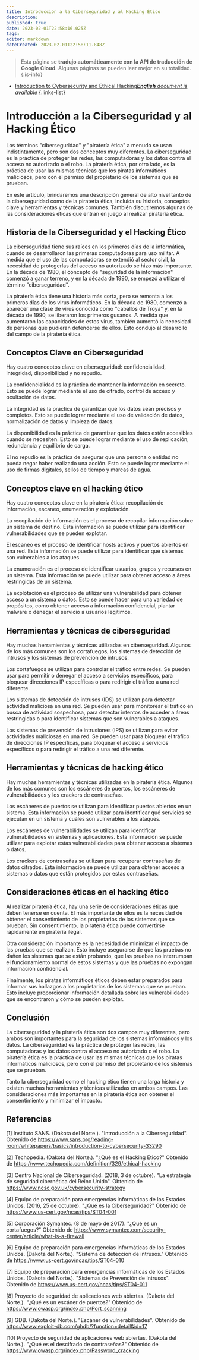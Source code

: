 ```yaml
---
title: Introducción a la Ciberseguridad y al Hacking Ético
description: 
published: true
date: 2023-02-01T22:58:16.025Z
tags: 
editor: markdown
dateCreated: 2023-02-01T22:58:11.848Z
---
```


> Esta página se **tradujo automáticamente con la API de traducción de Google Cloud**.
Algunas páginas se pueden leer mejor en su totalidad.{.is-info}



- [Introduction to Cybersecurity and Ethical Hacking***English** document is available*](/en/Knowledge-base/Common/introduction-to-cybersecurity-and-ethical-hacking)
{.links-list}


# Introducción a la Ciberseguridad y al Hacking Ético

Los términos "ciberseguridad" y "piratería ética" a menudo se usan indistintamente, pero son dos conceptos muy diferentes. La ciberseguridad es la práctica de proteger las redes, las computadoras y los datos contra el acceso no autorizado o el robo. La piratería ética, por otro lado, es la práctica de usar las mismas técnicas que los piratas informáticos maliciosos, pero con el permiso del propietario de los sistemas que se prueban.

En este artículo, brindaremos una descripción general de alto nivel tanto de la ciberseguridad como de la piratería ética, incluida su historia, conceptos clave y herramientas y técnicas comunes. También discutiremos algunas de las consideraciones éticas que entran en juego al realizar piratería ética.

## Historia de la Ciberseguridad y el Hacking Ético

La ciberseguridad tiene sus raíces en los primeros días de la informática, cuando se desarrollaron las primeras computadoras para uso militar. A medida que el uso de las computadoras se extendió al sector civil, la necesidad de protegerlas del acceso no autorizado se hizo más importante. En la década de 1980, el concepto de "seguridad de la información" comenzó a ganar terreno, y en la década de 1990, se empezó a utilizar el término "ciberseguridad".

La piratería ética tiene una historia más corta, pero se remonta a los primeros días de los virus informáticos. En la década de 1980, comenzó a aparecer una clase de virus conocida como "caballos de Troya" y, en la década de 1990, se liberaron los primeros gusanos. A medida que aumentaron las capacidades de estos virus, también aumentó la necesidad de personas que pudieran defenderse de ellos. Esto condujo al desarrollo del campo de la piratería ética.

## Conceptos Clave en Ciberseguridad

Hay cuatro conceptos clave en ciberseguridad: confidencialidad, integridad, disponibilidad y no repudio.

La confidencialidad es la práctica de mantener la información en secreto. Esto se puede lograr mediante el uso de cifrado, control de acceso y ocultación de datos.

La integridad es la práctica de garantizar que los datos sean precisos y completos. Esto se puede lograr mediante el uso de validación de datos, normalización de datos y limpieza de datos.

La disponibilidad es la práctica de garantizar que los datos estén accesibles cuando se necesiten. Esto se puede lograr mediante el uso de replicación, redundancia y equilibrio de carga.

El no repudio es la práctica de asegurar que una persona o entidad no pueda negar haber realizado una acción. Esto se puede lograr mediante el uso de firmas digitales, sellos de tiempo y marcas de agua.

## Conceptos clave en el hacking ético

Hay cuatro conceptos clave en la piratería ética: recopilación de información, escaneo, enumeración y explotación.

La recopilación de información es el proceso de recopilar información sobre un sistema de destino. Esta información se puede utilizar para identificar vulnerabilidades que se pueden explotar.

El escaneo es el proceso de identificar hosts activos y puertos abiertos en una red. Esta información se puede utilizar para identificar qué sistemas son vulnerables a los ataques.

La enumeración es el proceso de identificar usuarios, grupos y recursos en un sistema. Esta información se puede utilizar para obtener acceso a áreas restringidas de un sistema.

La explotación es el proceso de utilizar una vulnerabilidad para obtener acceso a un sistema o datos. Esto se puede hacer para una variedad de propósitos, como obtener acceso a información confidencial, plantar malware o denegar el servicio a usuarios legítimos.

## Herramientas y técnicas de ciberseguridad

Hay muchas herramientas y técnicas utilizadas en ciberseguridad. Algunos de los más comunes son los cortafuegos, los sistemas de detección de intrusos y los sistemas de prevención de intrusos.

Los cortafuegos se utilizan para controlar el tráfico entre redes. Se pueden usar para permitir o denegar el acceso a servicios específicos, para bloquear direcciones IP específicas o para redirigir el tráfico a una red diferente.

Los sistemas de detección de intrusos (IDS) se utilizan para detectar actividad maliciosa en una red. Se pueden usar para monitorear el tráfico en busca de actividad sospechosa, para detectar intentos de acceder a áreas restringidas o para identificar sistemas que son vulnerables a ataques.

Los sistemas de prevención de intrusiones (IPS) se utilizan para evitar actividades maliciosas en una red. Se pueden usar para bloquear el tráfico de direcciones IP específicas, para bloquear el acceso a servicios específicos o para redirigir el tráfico a una red diferente.

## Herramientas y técnicas de hacking ético

Hay muchas herramientas y técnicas utilizadas en la piratería ética. Algunos de los más comunes son los escáneres de puertos, los escáneres de vulnerabilidades y los crackers de contraseñas.

Los escáneres de puertos se utilizan para identificar puertos abiertos en un sistema. Esta información se puede utilizar para identificar qué servicios se ejecutan en un sistema y cuáles son vulnerables a los ataques.

Los escáneres de vulnerabilidades se utilizan para identificar vulnerabilidades en sistemas y aplicaciones. Esta información se puede utilizar para explotar estas vulnerabilidades para obtener acceso a sistemas o datos.

Los crackers de contraseñas se utilizan para recuperar contraseñas de datos cifrados. Esta información se puede utilizar para obtener acceso a sistemas o datos que están protegidos por estas contraseñas.

## Consideraciones éticas en el hacking ético

Al realizar piratería ética, hay una serie de consideraciones éticas que deben tenerse en cuenta. El más importante de ellos es la necesidad de obtener el consentimiento de los propietarios de los sistemas que se prueban. Sin consentimiento, la piratería ética puede convertirse rápidamente en piratería ilegal.

Otra consideración importante es la necesidad de minimizar el impacto de las pruebas que se realizan. Esto incluye asegurarse de que las pruebas no dañen los sistemas que se están probando, que las pruebas no interrumpan el funcionamiento normal de estos sistemas y que las pruebas no expongan información confidencial.

Finalmente, los piratas informáticos éticos deben estar preparados para informar sus hallazgos a los propietarios de los sistemas que se prueban. Esto incluye proporcionar información detallada sobre las vulnerabilidades que se encontraron y cómo se pueden explotar.

## Conclusión

La ciberseguridad y la piratería ética son dos campos muy diferentes, pero ambos son importantes para la seguridad de los sistemas informáticos y los datos. La ciberseguridad es la práctica de proteger las redes, las computadoras y los datos contra el acceso no autorizado o el robo. La piratería ética es la práctica de usar las mismas técnicas que los piratas informáticos maliciosos, pero con el permiso del propietario de los sistemas que se prueban.

Tanto la ciberseguridad como el hacking ético tienen una larga historia y existen muchas herramientas y técnicas utilizadas en ambos campos. Las consideraciones más importantes en la piratería ética son obtener el consentimiento y minimizar el impacto.

## Referencias

[1] Instituto SANS. (Dakota del Norte.). "Introducción a la Ciberseguridad". Obtenido de https://www.sans.org/reading-room/whitepapers/basics/introduction-to-cybersecurity-33290

[2] Techopedia. (Dakota del Norte.). "¿Qué es el Hacking Ético?" Obtenido de https://www.techopedia.com/definition/329/ethical-hacking

[3] Centro Nacional de Ciberseguridad. (2018, 3 de octubre). "La estrategia de seguridad cibernética del Reino Unido". Obtenido de https://www.ncsc.gov.uk/cybersecurity-strategy

[4] Equipo de preparación para emergencias informáticas de los Estados Unidos. (2016, 25 de octubre). "¿Qué es la Ciberseguridad?" Obtenido de https://www.us-cert.gov/ncas/tips/ST04-001

[5] Corporación Symantec. (8 de mayo de 2017). "¿Qué es un cortafuegos?" Obtenido de https://www.symantec.com/security-center/article/what-is-a-firewall

[6] Equipo de preparación para emergencias informáticas de los Estados Unidos. (Dakota del Norte.). "Sistema de deteccion de intrusos." Obtenido de https://www.us-cert.gov/ncas/tips/ST04-010

[7] Equipo de preparación para emergencias informáticas de los Estados Unidos. (Dakota del Norte.). "Sistemas de Prevención de Intrusos". Obtenido de https://www.us-cert.gov/ncas/tips/ST04-011

[8] Proyecto de seguridad de aplicaciones web abiertas. (Dakota del Norte.). "¿Qué es un escáner de puertos?" Obtenido de https://www.owasp.org/index.php/Port_scanning

[9] GDB. (Dakota del Norte.). "Escáner de vulnerabilidades". Obtenido de https://www.exploit-db.com/ghdb/?function=detail&id=17

[10] Proyecto de seguridad de aplicaciones web abiertas. (Dakota del Norte.). "¿Qué es el descifrado de contraseñas?" Obtenido de https://www.owasp.org/index.php/Password_cracking